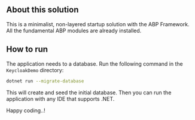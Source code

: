 ## About this solution

This is a minimalist, non-layered startup solution with the ABP Framework. All the fundamental ABP modules are already installed.

## How to run

The application needs to a database. Run the following command in the `KeycloakDemo` directory:

````bash
dotnet run --migrate-database
````

This will create and seed the initial database. Then you can run the application with any IDE that supports .NET.

Happy coding..!



